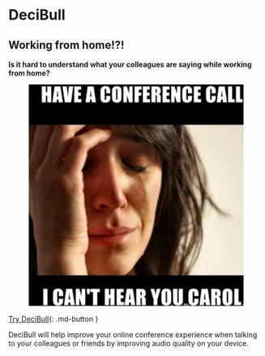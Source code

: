# DeciBull

## Working from home!?!

**Is it hard to understand what your colleagues are saying while working from home?**
<figure>
  <img src="/img/conference_call.PNG" width="450">
</figure>

[Try DeciBull](About){: .md-button }

DeciBull will help improve your online conference experience when talking to your colleagues or friends by improving audio quality on your device.
